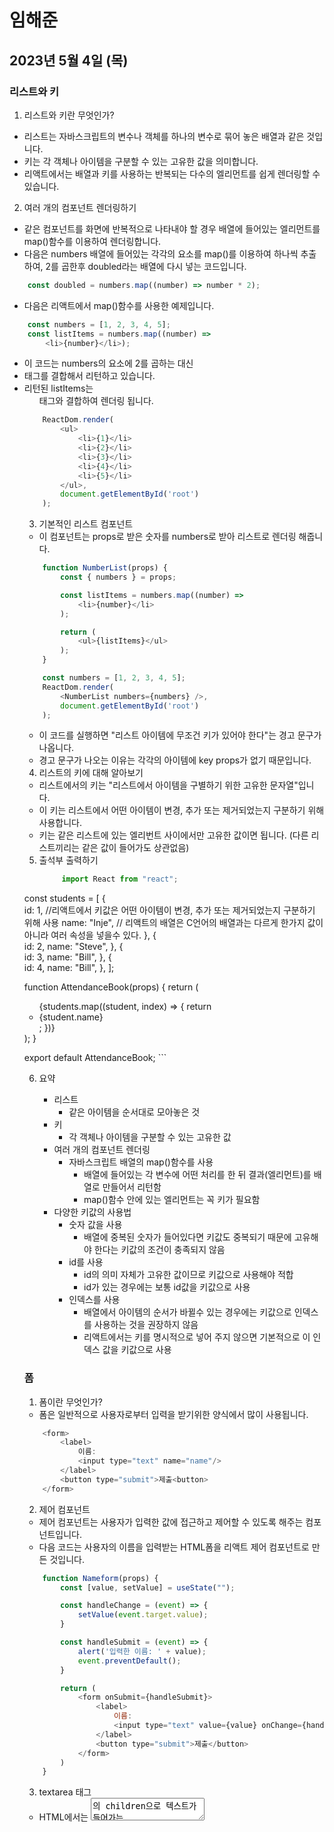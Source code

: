 <h1>임해준</h1>

<h2>2023년 5월 4일 (목)</h2>

<h3>리스트와 키</h3>

1. 리스트와 키란 무엇인가?

- 리스트는 자바스크립트의 변수나 객체를 하나의 변수로 묶어 놓은 배열과 같은 것입니다.
- 키는 각 객체나 아이템을 구분할 수 있는 고유한 값을 의미합니다.
- 리액트에서는 배열과 키를 사용하는 반복되는 다수의 엘리먼트를 쉽게 렌더링할 수 있습니다.

2. 여러 개의 컴포넌트 렌더링하기

- 같은 컴포넌트를 화면에 반복적으로 나타내야 할 경우 배열에 들어있는 엘리먼트를 map()함수를 이용하여 렌더링합니다.
- 다음은 numbers 배열에 들어있는 각각의 요소를 map()를 이용하여 하나씩 추출하여, 2를 곱한후 doubled라는 배열에 다시 넣는 코드입니다.  

```js
    const doubled = numbers.map((number) => number * 2);
```

- 다음은 리액트에서 map()함수를 사용한 예제입니다.

```js
    const numbers = [1, 2, 3, 4, 5];
    const listItems = numbers.map((number) =>   
        <li>{number}</li>);
```

- 이 코드는 numbers의 요소에 2를 곱하는 대신 <li>태그를 결합해서 리턴하고 있습니다.
- 리턴된 listItems는 <ul>태그와 결합하여 렌더링 됩니다.
```js
    ReactDom.render(
        <ul>
            <li>{1}</li>
            <li>{2}</li>
            <li>{3}</li>
            <li>{4}</li>
            <li>{5}</li>
        </ul>,
        document.getElementById('root')
    );
```

3. 기본적인 리스트 컴포넌트
- 이 컴포넌트는 props로 받은 숫자를 numbers로 받아 리스트로 렌더링 해줍니다.
```js
    function NumberList(props) {
        const { numbers } = props;

        const listItems = numbers.map((number) =>
            <li>{number}</li>
        );

        return (
            <ul>{listItems}</ul>
        );
    }

    const numbers = [1, 2, 3, 4, 5];
    ReactDom.render(
        <NumberList numbers={numbers} />,
        document.getElementById('root')
    );
```
- 이 코드를 실행하면 "리스트 아이템에 무조건 키가 있어야 한다"는 경고 문구가 나옵니다.
- 경고 문구가 나오는 이유는 각각의 아이템에 key props가 없기 때문입니다.

4. 리스트의 키에 대해 알아보기
- 리스트에서의 키는 "리스트에서 아이템을 구별하기 위한 고유한 문자열"입니다.
- 이 키는 리스트에서 어떤 아이템이 변경, 추가 또는 제거되었는지 구분하기 위해 사용합니다.
- 키는 같은 리스트에 있는 엘리번트 사이에서만 고유한 값이면 됩니다. (다른 리스트끼리는 같은 값이 들어가도 상관없음)

5. 출석부 출력하기
    ```js
         import React from "react";

const students = [
    {   
        id: 1,  //리액트에서 키값은 어떤 아이템이 변경, 추가 또는 제거되었는지 구분하기 위해 사용
        name: "Inje", // 리액트의 배열은 C언어의 배열과는 다르게 
                         한가지 값이 아니라 여러 속성을 넣을수  있다.
    },
    {   
        id: 2,
        name: "Steve",
    },
    {   
        id: 3,
        name: "Bill",
    },
    {   
        id: 4,
        name: "Bill",
    },
];

function AttendanceBook(props) {
    return (
        <ul>
            {students.map((student, index) => {
                return <li key={student.id}>{student.name}</li>;
            })}
        </ul>
    );
}

export default AttendanceBook;
    ```

6. 요약

    - 리스트
        - 같은 아이템을 순서대로 모아놓은 것
    - 키
        - 각 객체나 아이템을 구분할 수 있는 고유한 값
    - 여러 개의 컴포넌트 렌더링
        - 자바스크립트 배열의 map()함수를 사용
            - 배열에 들어있는 각 변수에 어떤 처리를 한 뒤 결과(엘리먼트)를 배열로 만들어서 리턴함
            - map()함수 안에 있는 엘리먼트는 꼭 키가 필요함
    - 다양한 키값의 사용법
        - 숫자 값을 사용
            - 배열에 중복된 숫자가 들어있다면 키값도 중복되기 때문에 고유해야 한다는 키값의 조건이 충족되지 않음
        - id를 사용
            - id의 의미 자체가 고유한 값이므로 키값으로 사용해야 적합
            - id가 있는 경우에는 보통 id값을 키값으로 사용
        - 인덱스를 사용
            - 배열에서 아이템의 순서가 바뀔수 있는 경우에는 키값으로 인덱스를 사용하는 것을 권장하지 않음
            - 리액트에서는 키를 명시적으로 넣어 주지 않으면 기본적으로 이 인덱스 값을 키값으로 사용

<h3>폼</h3>

1. 폼이란 무엇인가?
- 폼은 일반적으로 사용자로부터 입력을 받기위한 양식에서 많이 사용됩니다.

```js
    <form>
        <label>
            이름:
            <input type="text" name="name"/>       
        </label>
        <button type="submit">제출<button>
    </form>
```

2. 제어 컴포넌트
- 제어 컴포넌트는 사용자가 입력한 값에 접근하고 제어할 수 있도록 해주는 컴포넌트입니다.  
- 다음 코드는 사용자의 이름을 입력받는 HTML폼을 리액트 제어 컴포넌트로 만든 것입니다.  

```js
    function Nameform(props) {
        const [value, setValue] = useState("");

        const handleChange = (event) => {
            setValue(event.target.value);
        }

        const handleSubmit = (event) => {
            alert('입력한 이름: ' + value);
            event.preventDefault();
        }

        return (
            <form onSubmit={handleSubmit}>
                <label>
                    이름:
                    <input type="text" value={value} onChange={handleChange} />
                </label>
                <button type="submit">제출</button>
            </form>
        )
    }
```
3. textarea 태그
- HTML에서는 <textarea>의 children으로 텍스트가 들어가는 형태입니다.  
```html
    <textarea>
        안녕하세요, 여기에 이렇게 텍스트가 들어가게 됩니다.
    </textarea>
```

- 리액트에서는 state를 통해 태그의 value라는 attribute를 변경하여 텍스트를 표시합니다.  

```js
    function RequestForm(props) {
        const [value, setValue] = useState('요청사항을 입력하세요.');
    }
```

4. 요약
    - 제어 컴포넌트
        - 사용자가 입력한 값에 접근하고 제어할 수 있게 해주는 컴포넌트
        - 값의 리액트의 통제를 받는 입력 폼 엘리먼트
    - <input type="text> 태그
        - 한 줄로 텍스트를 입력받기 위한 HTML 태그
        - 리액트에서는 value라는 attribute로 입력된 값을 관리
    - <textarea> 태그
        - 여러 줄에 걸쳐서 텍스트를 입력받기 위한 HTML태그
        - 리액트에서는 value라는 attribute로 입력된 값을 관리
    - <select> 태그
        - 드롭다운 목록을 보여주기 위한 HTML 태그
        - 여러 가지 옵션 중에서 하나 또는 여러 개를 선택할 수 있는 기능을 제공
        - 리액트에서는 value라는 attribute로 선택된 옵션의 값을 관리
    - <input type="file"> 태그
        - 디바이스의 저장 장치로부터 사용자가 하나 또는 여러 개의 파일을 선택할 수 있게 해주는 HTML 태그
        - 서버로 파일을 업로드하거나 자바스크립트의 File API를 사용해서 파일을 다룰 때 사용
        - 읽기 전용이기 때문에 리액트에서는 비제어 컴포넌트가 됨
    - 여러 개의 입력 다루기
        - 컴포넌트에 여러 개의 state를 선언하여 각각의 입력에 대해 사용하면 됨
    - Input Null Value
        - value prop은 넣되 자유롭게 입력할 수 있게 만들고 싶을 경우, 값에 underfined 또는 null을 넣으면 됨

<h3>State 끌어올리기</h3>

1. Shared State
- 어떤 컴포넌트의 state에 있는 데이터를 여러 개의 하위 컴포넌트에서 공통적으로 사용하는 경우

2. 하위 컴포넌트에서 State 공유하기
- 하위 컴포넌트의 state를 공통된 부모 컴포넌트롤 올려서 shared state를 적용해야 합니다. state를 상위 컴포넌트로 올린다는 것을 State 끌어올리기(Lifting State Up)라고 표현합니다.

<h2>2023년 4월 27일 (목)</h2>

<h3>이벤트 핸들러</h3>

1. 이벤트 처리하기

- DOM에서 클릭 이벤트를 처리하는 예제 코드.

```js
    <button onclick="activate()">
        Activate
    </button>
```

- React에서 클릭 이벤트 처리하는 예제 코드

```js
    <button onClick={activate}>
        Activate
    </button>
```
- 둘의 차이점은
    1. 이벤트 이름이 onclick에서 onClick으로 변경.(Camel case)
    2. 전달하려는 함수는 문자열에서 함수 그대로 전달.

- 이벤트가 발생했을 때 해당 이벤트를 처리하는 함수를 "이벤트 핸들러(Event Handler)" 라고 합니다. 또는 이벤트가 발생하는 것을 계속 듣고 있다는 의미로 "이벤트 리스너(Event Listener)"라고 부르기도 합니다.

2. Arguments 전달하기

- 함수를 정의할 때는 파라미터(Parameter) 혹은 매개변수, 함수를 사용할 때는 아귀먼트(Argument) 혹은 인수라고 부릅니다.  
- 이벤트 핸들러에 매개변수를 전달해야 하는 경우도 많습니다.

```js
    <button onClick={(event) => this.deleteItem(id, event)}>삭제하기</button>
    <button onClick={this.deleteItem.bind(this.id)}>삭제하기</button>
```

- 위의 코드는 모두 동일한 역할을 하지만 하나는 화살표 함수를, 다른 하나는 bind를 사용했습니다.  
- event라는 매개변수는 리액트의 이벤트 객체를 의미합니다.  
- 두 방법 모두 첫 번째 매개변수는 id이고 두 번째 매개변수로 event가 전달됩니다.  
- 첫 번째 코드는 명시적으로 event를 매개변수로 넣어 주었고, 두 번째 코드는 id 이후 두 번째 매개변수로 event가 자동 전달됩니다. (이 방법은 클래스형에서 사용하는 방법입니다.)  
- 함수형 컴포넌트에서 이벤트 핸들러에 매개변수를 전달할 때는 아래 코드와 같이 합니다.  

```js
    function MyButton(props) {
        const handleDelete = (id, event) => {
            console.log(id, event.target);
        };

        return(
            <button onClick={(event) => handleDelete(1, event)}>삭제하기</button>
        );
    }
```

<b>요약</b>  

- 이벤트린?
    - 사용자가 버튼을 클릭하는 등의 사건을 의미

- 이벤트 처리하기
    - DOM의 이벤트
        - 이벤트의 이름을 모두 소문자로 표기
        - 이벤트를 처리할 함수를 문자열로 전달
    - 리액트의 이벤트
        - 이벤트의 이름을 카멜 표기법으로 표기
        - 이벤트를 처리할 함수를 그대로 전달
    - 이벤트 핸들러
        - 이벤트가 발생했을 때 해당 이벤트를 처리하는 함수
        - 이벤트 리스너라고 부르기도 함
        - 클래스 컴포넌트
            - 클래스의 함수로 정의하고 생성자에서 바인딩해서 사용
            - 클래스 빌드 문법도 사용가능
        - 함수 컴포넌트
            - 함수 안에 함수로 정의하거나 arrow function을 사용해서 정의
- Arguments 전달하기
    - Argument란?
        - 함수에 전달할 데이터
        - 파라미터 또는 매개변수라고 부르기도 함
    - 클래스 컴포넌트
        - arrow function(화살표 함수)를 사용하거나 Function.prototype.bind를 사용해서 전달  
    - 함수 컴포넌트
        - 이벤트 핸들러 호출 시 원하는 순서대로 매개변수를 넣어서 사용  

<h3>조건부 렌더링</h3>  

1. 조건부 렌더링이란?
    - 여기서 조건이란 우리가 알고 있는 조건문의 조건입니다.
    ```js
        function Greeting(props) {
            const IsLoggedIn = props.isLoggedIn;
            if (isLoggedIn) {
                return <UserGreeting />;
            }
            return <GuestGreeting />;
        }
    ```

    - props로 전달 받은 isLoggedIn이 true이면 <UserGreeting />을, false면 <GuestGreeting />을 return합니다.  
    - 이와 같은 렌더링을 조건부 렌더링이라고 합니다.  

2. 엘리먼트 변수  
    - 렌더링해야 될 컴포넌트를 변수처럼 사용하는 방법이 엘리먼트 변수입니다.  
    - 272페이지 코드처럼 state에 따라 button 변수에 컴포넌트의 객체를 저장하여 return문에서 사용하고 있습니다.  
        ```js
            let button;
            if (isLoggedIn) {
                button = <LogoutButton onClick={handleLogoutClick} />;
            } else {
                button = <LogInButton onClick={handleLogInClick} />;
            }

            return (
                <div>
                    <Greeting IsLoggedIn={isLoggedIn} />
                    {button}
                </div>
            )
        ```  

3. 인라인 조건  

- 필요한 곳에 조건문을 직접 넣어 사용하는 방법입니다.   

    1. 인라인 if
        - if문을 직접 사용하지 않고, 동일한 효과를 내기위해 && 논리 연산자를 사용합니다.  
        - &&는 and 연산자로 모든 조건이 참일때만 참이 됩니다.  
        - 첫 번째 조건이 거짓이면 두 번째 조건은 판단할 필요가 없습니다. 단축평가  

        ```js
            true && expression -> expression
            false && expression -> false

        {unreadMessages.length > 0 &&
            <h2>
                현재 {unreadMessages.length}개의 읽지 않은 메시지가 있습니다.
            </h2>
        }
        ```
        - 판단만 하지 않는 것이고 결과 값은 그대로 리턴됩니다.  
    2. 인라인 if-else
        - 삼항 연산자를 사용합니다. (조건문 ? 참일 경우 : 거짓일 경우)  
        - 문자열이나 엘리먼트를 넣어서 사용할 수도 있습니다.

    ```js
        function UserStatus(props) {
            return (
                <div>
                    이 사용자는 현재 <b>{props.isLoggedIn ? '로그인' : '로그인하지 않은'}</b> 상태입니다.  
                </div>
            )
        }
                <div>
                    <Greeting isLoggedIn={isLoggedIn} />  
                    {isLoggedIn
                        ? <LogoutButton onClick={handleLogoutClick} />
                        : <LoginButton onClick={handleLoginClick} />
                     }
                </div>
    ```    

4. 컴포넌트 렌더링 막기
    - 컴포넌트를 렌더링하고 싶지 않을 때에는 null을 리턴합니다.

    ```js
        function WarningBanner(props) {
            if (!props.warning) {
                return null;
            }

            return (
                <div>경고!</div>
            );
        }
    ```
6. 마치며

<b> 요약 </b>  

- 조건부 렌더링
    - 조건에 따라 렌더링의 결과가 달라지도록 하는 것
- 엘리먼트 변수
    - 리액트 엘리먼트를 변수처럼 저장해서 사용하는 방법
- 인라인 조건
    - 조건문을 코드 안에 집어넣는 것
    - 인라인 If
        - If문을 필요한 곳에 직접 집어넣어서 사용하는 방법  
        - 논리 연산자 &&를 사용 (AND 연산)  
        - 앞에 나오는 조건문이 true일 경우에만 뒤에 나오는 엘리먼트를 렌더링
    - 인라인 If-Else
        - If-Else문을 핑요한 곳에 직접 집어 넣어서 사용하는 방법
        - 삼항 연산자 ?를 사용
        - 앞에 나오는 조건문이 true면 첫 번째 항목을 리턴, false면 두 번째 항목을 리턴
        - 조건에 따라 각기 다른 엘리먼트를 렌더링하고 싶을 때 사용
    - 컴포넌트 렌더링 막기
        - 리액트에서는 null을 리턴하면 렌더링되지 않음
        - 특정 컴포넌트를 렌더링하고 싶지 않을 경우 null을 리턴하면 됨

<h2>2023년 4월 13일 (목)</h2>  

<h3>요약</h3>

1. State  
    - State란?  
        - 리액트 컴포넌트의 변경 가능한 데이터  
        - 컴포넌트를 개발하는 개발자가 직접 정의해서 사용
        - state가 변경될 경우 컴포넌트가 재렌더링됨
        - 렌더링이나 데이터 흐름에 사용되는 값만 state에 포함시켜야 함

    - State의 특징
        - 자바스크립트 객체 형태로 존재  
        - 직접적인 변경이 불가능 함  
        - 클래스 컴포넌트  
            - 생성자에서 모든 state를 한 번에 정리  
            - state를 변경하고자 할 때에는 꼭 setState()함수를 사용해야 함  
        - 함수 컴포넌트  
            - useState()훅을 사용하여 각각의 state를 정의  
            - 각 state별로 주어지는 set함수를 사용하여 state 값을 변경  

<h3>훅</h3>

1. 훅이란 무엇인가?

- <U>클래스형 컴포넌트</U>에서는 생성자(constructor)에서 state를 정의하고, setState()함수를 통해 state를 업데이트합니다.  
- <U>예전에 사용하던 함수형 컴포넌트</U>는 별도로 state를 정의하거나, 컴포넌트의 생명주기에 맞춰서 어떤 코드가 실행되도록 할 수 없었습니다.  
- 함수형 컴포넌트에서도 state나 생명주기 함수의 기능을 사용하게 해주기 위해 추가된 기능이 바로 <U>훅(Hook)</U>입니다.  
- 함수형 컴포넌트도 훅을 사용하여 클래스형 컴포넌트의 기능을 모두 <U>동일하게 구현</U>할 수 있게 되었습니다.  
- Hook이란 <U>state와 생명주기 기능에 갈고리를 걸어 원하는 시점에 정해진 함수를 실행되도록 만든 함수</U>를 의미합니다.  
- 훅의 이름은 모두 <U>'use'</U>로 시작합니다.
- 사용자 정의 훅(custom hook)을 만들 수 있으며, 이 경우에 이름은 자유롭게 할 수 있으나 'use'로 시작해야만 훅으로 인식한다.   
 
2. useState
- useState는 함수형 컴포넌트에서 state를 사용하기 위한 Hook입니다.
- 다음 예제는 버튼을 클릭할 때마다 카운트가 증가하는 함수형 컴포넌트입니다.
- 하지만 증가는 시킬 수 있지만 증가할 때마다 재렌더링은 일어나지 않습니다.
- 이럴 때 state를 사용해야 하지만 함수형에는 없기 때문에 useState()를 사용합니다.

```js
import React, { useState } from "react";

function Counter(props) {
    const [count, setCount] = useState(0);

    return(
        <div>
            <p>총 {count}번 클릭했습니다.</p>
            <button onClick={() => count++}>
                클릭
            </button>
        </div>
    );
}
```

- useState() 함수의 사용법은 다음과 같습니다.
```js
    const [변수명, set함수명] = useState(초깃값);
```
- 첫번째 항목은 state의 이름(변수명)이고,
- 두번째 항목은 state의 set함수입니다. 즉 state를 업데이트 하는 함수입니다.
- 함수를 호출할 때 state의 초기값을 설정합니다.
- 함수의 리턴 값은 배열의 형태입니다.

```js
import React, { useState } from "react";

function Counter(props) {
    const [count, setCount] = useState(0);

    return(
        <div>
            <p>총 {count}번 클릭했습니다.</p>
            <button onClick={() => setCount(count + 1)}>
                클릭
            </button>
        </div>
    );
}
```

3. useEffect

- useState와 함께 가장 많이 사용하는 Hook입니다.
- 이 함수는 <U>사이드 이펙트</U>를 수행하기 위한 것입니다.  
- 영어로 side effect는 부작용을 의미합니다. 일반적으로 프로그래밍에서 사이드 이펙트는 '개발자가 의도하지 않은 코드가 실행되면서 버그가 발생하는 것'을 말합니다.  
- 하지만 리액트에서는 효과 또는 영향을 뜻하는 effect의 의미에 가깝습니다.
- 예를 들면 서버에서 데이터를 받아오거나 수동으로 DOM을 변경하는 등의 작업을 의미합니다.  
- 이 작업을 이펙트라고 부르는 이유는 이 작업들이 다른 컴포넌트에 영향을 미칠 수 있으며, <U>렌더링 중에는 작업이 완료될 수 없기 때문</U>입니다. 렌더링이 끝난 이후에 실행되어야 하는 작업들입니다.  
- <U>클래스 컴포넌트의 생명주기 함수와 같은 기능을 하나로 통합한 기능을 제공</U>합니다.  
- 저자는 useEffect가 side effect가 아니라 effect에 가깝다고 설명하고 있지만, 이것은 부작용의 의미를 잘못 해석해서 생긴 오해이다. 부작용의 부를 不로 생각했기 때문입니다.  
- Side effect는 不作用으로 '원래의 용도 혹은 목적의 효과 외에, 부수적으로 다른 효과가 있는 것'을 뜻하는 것입니다.

- 결국 sideEffect는 렌더링 외에 실행해야 하는 부수적인 코드를 말합니다.
- 예를 들면 네트워크 리퀘스트, DOM 수동 조작, 로깅 등은 정리(clean-up)가 필요 없는 경우들입니다.

- useEffect()함수는 다음과 같이 사용합니다.
- 첫 번째 파라미터는 <U>이펙트 함수</U>가 들어가고, 두번째 파라미터로는 <U>의존성 배열</U>이 들어갑니다.
```js
    useEffect(이펙트 함수, 의존성 배열); //배열을 빈칸으로라도 선언은 해줘야 한다.  
```
- 의존성 배열은 이펙트가 의존하고 있는 배열로, <U>배열 안에 있는 변수 중에 하나라도 값이 변경되었을 때 이펙트 함수</U>가 실행됩니다.
- 이펙트 함수는 <U>처음 컴포넌트가 렌더링 된 이후</U>, 그리고 <U>재 렌더링 이후</U>에 실행됩니다.
- 만약 이펙트 함수가 <U>마운트와 언마운트 될 때만 한 번씩 실행</U>되게 하고 싶으면 <U>빈 배열</U>을 넣으면 됩니다. 이 경우 props나 state에 있는 어떤 값에도 의존하지 않기 때문에 여러 번 실행되지 않습니다.
- 의존성 <U>배열을 생략</U>하는 경우는 <U>업데이트될 때마다 호출</U>됩니다.  

```js
import React, { useState, useEffect } from "react";

function Counter(props) {
    const [count, setCount] = useState(0);

    // componentDidMount, componentDidUpdate와 비슷하게 작동합니다.
    useEffect(() => {
        // 브라우저 API를 사용해서 document의 title을 업데이트 합니다.
        document.title = `총 ${count}번 클릭했습니다.`;
    });

    return (
        <div>
            <p>총 {count}번 클릭했습니다.</p>
            <button onClick={() = > setCount(count + 1)}>
                클릭
            <button>
        </div>
    );
}
```
- 정리하면 다음과 같습니다.

```js
useEffect(() => {
    // 컴포넌트가 마운트 된 이후,
    // 의존성 배열에 있는 변수들 중 하나라도 값이 변경되었을 때 실행됨
    // 의존성 배열에 빈 배열([])을 넣으면 마운트와 언마운트시에 단 한 번씩만 실행됨
    // 의존성 배열 생략 시 컴포넌트 업데이트 시마다 실행됨
    ∙∙∙

    return () => {
        // 컴포넌트가 마운트 해제되기 전에 실행됨
        ∙∙∙
    }
}, [의존성 변수1, 의존성 변수2, ...]);
```

4. useMemo  

- useMemo() 훅은 Memoizde value를 리턴하는 훅입니다.
- 이전 계산값을 갖고 있기 띠문에 연산량이 많은 작업의 반복을 피할 수 있습니다.
- 이 훅은 렌더링이 일어나는 동안 실행됩니다.
- 따라서 렌더링이 일어나는 동안 실행돼서는 안될 작업을 넣으면 안됩니다.
- 예를 들면 useEffect 사이드 이펙트 같은 것입니다.
- <U>메모이제이션(memoization)</U>은 컴퓨터 프로그램이 동일한 계산을 반복해야 할 때, <U>이전에 계산한 값을 메모리에 저장함으로써 동일한 계산의 반복수행을 제거하여 프로그램 실행 속도를 빠르게 하는 기술</U>이다. 동적 계획법의 핵심이 되는 기술이다.
```js
    const memoizedValue = useMemo(
        () => {
            // 연산량이 높은 작업을 수행하여 결과를 반환
            return computeExpensiveValue(의존성 변수1, 의존성 변수2);
        }
        [의존성 변수1, 의존성 변수2]
    );
```

- 의존성 배열을 넣지 않을 경우, 렌더링이 일어날 때마다 매번 함수가 실행됩니다.
- 의존성 배열을 넣지 않는 것은 의미가 없습니다.
- 만약 빈 배열을 넣게 되면 컴포넌트 마운트 시에만 함수가 실행됩니다.
```js
    const memoizedValue = useMemo(
        () => computeExpensiveValue(a, b)
    );
```

5. useCallback

- useCallback() 혹은 useMemo()와 유사한 역할을 합니다.
- 차이점은 값이 아닌 함수를 반환한다는 점입니다.
- 의존성 배열을 파라미터로 받는 것은 useMemo와 동일 합니다.
- 파라미터로 받은 함수를 콜백이라고 부릅니다.
- useMemo와 마찬가지로 의존성 배열 중 하나라도 변경되면 콜백함수를 반홥합니다.

```js
    const memoizedCallback = useCallback(
        () => {
            doSomething(의존성 변수1, 의존성 변수2);
        },
        [의존성 변수1, 의존성 변수2]
    );
```

6. useRef

- useRef() 혹은 레퍼런스를 사용하기 위한 훅입니다.
- <U>레퍼런스란 특정 컴포넌트에 접근할 수 있는 객체를 의미</U>합니다.
- useRef() 혹은 바로 이 레퍼런스 객체를 반환합니다.
```js
    const refContainer = useRef(초깃값);
```
- 레퍼런스 객체에는 .current라는 속성이 있는데, 이것은 현재 참조하고 있는 엘리먼트를 의미합니다.
- 이렇게 반환된 레퍼런스 객체는 컴포넌트의 라이프타임 전체에 걸쳐서 유지됩니다.
- 즉, 컴포넌트가 마운트 해제 전까지는 계속 유지된다는 의미입니다.

7. 훅의 규칙

- 첫 번째 규칙은 무조건 <U>최상의 레벨에서만 호출해야 한다</U>는 것입니다. 여기서 최상위는 컴포넌트의 최상위 레벨을 의미합니다.
- 따라서 반복문이나 조건문 또는 중첩된 함수들 안에서 훅을 호출하면 안 됩니다.
- 이 규칙에 따라서 훅은 컴포넌트가 렌더링 될 때마다 같은 순서로 호출되어야 합니다.
- 두 번째 규칙은 <U>리액트 함수형 컴포넌트에서만 훅은 호출</U>해야 한다는 것입니다.
- 따라서 일반 자바스크립트 함수에서 훅을 호출하면 안 됩니다.
- 훅은 리액트 함수형 컴포넌트 혹은 직접 만든 커스텀 훅에서만 호출할 수 있습니다. (클래스형 컴포넌트에서는 사용불가)

8. 나만의 훅 만들기

- 필요 하다면 직접 훅을 만들어 쓸 수도 있습니다. 이것을 커스텀 훅이라고 합니다.

    1. 커스텀 훅을 만들어야 하는 상황
    - 예제 UserStatus 컴포넌트는 isOnline이라는 state에 따라서 사용자의 상태가 온라인인지 아닌지를 텍스트로 보여주는 컴포넌트입니다.

    ```js
    import React, { useState, useEffect } from "react";

    function UserStatus(props) {
        const [isOnline, setIsOnline] = useState(null);

        useEffect(() => {
            function handleStatusChange(status) {
                setIsOnline(status.isOnline);
            }

            ServerAPI.subscribeUserStatus(props.user.id, handleStatusChange);
            return () => {
                ServerAPI.unsubscribeUserStatus(props.user.id, handleStatusChange);
            };
        });

        if (isOnline === null) {
            return '대기중...';
        }
        return isOnline ? '온라인' : '오프라인';
    }
    ```

    2. 커스텀 훅 추출하기

    - 두개의 자바스크립트 함수에서 하나의 로직을 공유하도록 하고 싶을 때 새로운 함수를 하나 만드는 방법을 사용합니다.  
    - 리액트 컴포넌트와 훅은 모두 함수이기 때문에 동일한 방법을 사용할 수 있습니다.  
    - 이름을 use로 시작하고, 내부에서 다른 훅을 호출하는 자바스크립트 함수를 만들면 됩니다.  
    - 아래 코드는 중복되는 로직을 useUserStatus()라는 커스텀 훅으로 추출해낸 것입니다.  

    ```js
    import React, { useState, useEffect } from "react";

    function useUserStatus(userId) {
        const [isOnline, setIsOnline] = useState(null);

        useEffect(() => {
            function handleStatusChange(status) {
                setIsOnline(status.isOnline);
            }

            ServerAPI.subscribeUserStatus(userId, handleStatusChange);
            return () => {
                ServerAPI.unsubscribeUserStatus(userId, handleStatusChange);
            };
        });

        return isOnline;
    }
    ```

    - 한가지 주의할 점은 일반 컴포넌트와 마찬가지로 <U> 다른 훅을 호출하는 것은 무조건 커스텀 훅의 최상위 레벨에서만 해야</U> 합니다.
    - 커스텀 훅은 일반 함수와 같다고 생각해도 됩니다.
    - 다만 이름은 use로 시작하도록 한다는 것만 다릅니다.


<h2>2023년 4월 6일 (목)</h2>  

5. 컴포넌트 추출

- Comment는 댓글 표시 컴포넌트입니다.  
- 내부에는 이미지, 이름 댓글과 작성일이 포함되어 있습니다.  
- 첫 번째로 이미지 부분을 Avatar 컴포넌트로 출력해 보겠습니다.  

```js
function Avatar(props) {
    return (
        <img className="avatar"
        src={props.user.avatarUrl}
        alt={props.user.name}
        />
    );
}
```  

- 두 번째로 사용자 정보 부분을 추출합니다.  
- 컴포넌트 이름은 UserInfo로 합니다. React 컴포넌트 이름은 Camel notatio을 사용합니다.  
- UserInfo 안에 Avatar 컴포넌트를 넣어서 완성시킵니다.  

```js
function UserInfo(props) {
    return (
        <div className="user-info">
            <Avatar user={props.user} />
            <div className="user-info-name">
                {props.user.name}
            </div>
        </div>
    );
}
```

- 추출 후 다시 결합한 UserInfo를 Comment 컴포넌트를 반영하면 다음과 같은 모습이 됩니다.  
- 처음에 비해서 가독성이 높아진 것을 확인할 수 있습니다.  

```js
function Comment(props){
    return (
        <div className="comment">
            <UserInfo user={props.author} />
            <div className="comment-text">
                {props.text}
            </div>
            <div className="comment-date">
                {formatDate(props.date)}
            </div>
        </div>
    );
}
```  

- 기본적으로는 한 컴포넌트에 하나의 기능을 수행하도록 설계하는 것이 바람직합니다.  

요약

- 리액트 컴포넌트
    - 컴포넌트 기반 구조
        - 작은 컴포넌트들이 모여서 하나의 컴포넌트를 구성하고 이러한 컴포넌트들이 모여서 전체 페이지를 구성
        - 개념적으로는 자바스크립트의 함수와 비슷함
            - 속성들을 입력으로 받아서 그에 맞는 리액트 엘리먼트를 생성하여 리턴함

- Props
    - Props의 개념  
        - 리액트 컴포넌트의 속성  
        - 컴포넌트에 전달할 다양한 정보를 담고 있는 자바스크립트 객체
    - Props의 특징
        - 읽기 전용
        - 리액트 컴포넌트의 props는 바꿀 수 없고, 같은 props가 들어오면 항상 같은 엘리먼트를 리턴해야 함
    - Props 사용법
        - JSX를 사용할 경우 컴포넌트에 키-값 쌍 형태로 넣어주면 됨
        - 문자열 이외에 정수, 변수, 그리고 다른 컴포넌트 등이 들어갈 경우에는 중괄호를 사용해서 감싸주어야 함
        - JSX를 사용하지 않는 경우에는 createElement() 함수의 두 번째 파리미터로 자바스크립트 객체를 넣어 주면 됨
        

<h3>State</h3>

1. State란?
- State는 리액트 컴포넌트의 상태를 의미합니다.
- 상태의 의미는 정상인지 비정상인지가 아니라 <U>컴포넌트의 데이터</U>를 의미합니다.
- 정확히는 컴포넌트의 <U>변경가능한 데이터</U>를 의미합니다.
- State가 변하면 다시 렌더링이 되기 때문에 렌더링과 관련된 값만 state에 포함시켜야 합니다.

2. state의 특징
- 리액트 만의 특별한 형태가 아닌 단지 <U>자바스크립트 객체</U>일 뿐입니다.
- 예의 LikeButton은 class 컴포넌트입니다.
- constructor는 생성자이고 그 안에 있는
- this.state가 현 컴포넌트의 state입니다.
```js
class LikeButton extends React.Component {
    constructor(props) {
        super(props);

        this.state = {
            liked: false
        };
    }
}
```

- 함수형에서는 useState()라는 함수를 사용합니다.  
- state는 변경은 가능하다고 했지만 직접 수정해서는 안됩니다.  
- state를 변경하고자 할 때는 <U>setState()함수를 사용<U>합니다.  

```js
// state를 직접 수정 (잘못된 사용법)
this. state = {
    name: 'Inje'
};

// setState 함수를 통한 수정 (정상적인 사용법)
this.setState({
    name: 'Inje'
});
```  

<h3>생명주기에 대해 알아보기</h3>

- 생명주기는 컴포넌트의 생성 시점, 사용 시점, 종료 시점을 나타내는 것입니다.
- constructor가 실행되면서 컴포넌트가 생성됩니다.
- 생성 직후 componentDidMount() 함수가 호출됩니다.
- 컴포넌트가 소멸하기 전까지 여러 번 랜더링 합니다.
- 렌더링은 props, setState(), forceUpdate()에 의해 상태가 변경되면 이루어집니다.
- 렌더링이 끝나면 componentDidUpdate() 함수가 호출됩니다.
- 마지막으로 컴포넌트가 언마운트 되면 componentWillUnmount() 함수가 호출됩니다.

<h2>2023년 3월 30일(목)</h2>

<h3>엘리멘트 렌더링</h3>

1. 엘리먼트의 정의  
- 엘리먼트는 리액트 앱을 구성하는 요소를 의미합니다.  
- 공식페이지에는 "엘리먼트는 리액트 앱의 가장 작은 빌딩 블록들"이라고 설명하고 있습니다.  
- 웹사이트의 경우는 DOM엘리먼트이며 HTML요소를 의미합니다.  

2. 엘리먼트의 생김새  
- 리액트 엘리먼트는 자바스크립트 객체의 형태로 존재합니다.
- 컴포넌트(Button 등), 속성(color 등) 및 내부의 모든 children을 포함하는 일반 JS객체입니다.  
- 이 객체는 마음대로 변경할 수 없는 불변성을 갖고 있습니다.  
- 리액트 엘리먼트의 예를 보면 type에 태그 대신 리액트 컴포넌트가 들어가 있는 것 외에는 차이가 없다는 것을 알 수 있습니다.  
- 역시 자바스크립트 객체입니다.  

3. 엘리먼트의 특징  
- 리액트 엘리먼트의 가장 큰 특징은 불변성입니다.  
  한 번 생성된 엘리먼트의 children이나 속성(attributes)을 바꿀 수 없습니다.
- 내용이 바뀌면 컴포넌트를 통해 새로운 엘리먼트를 생성하면 됩니다.  

<h3>컴포넌트에 대해 알아보기<h3>  

- 리액트는 컴포넌트 기반의 구조를 갖습니다.  
- 컴포넌트는 재사용이 가능하기 대문에 전체 코드의 양을 줄일 수 있어 개발 시간과 유지 보수 비용도 줄일 수 있습니다.  
- 컴포넌트는 자바스크립트 함수와 입력과 출력이 있다는 면에서는 유사합니다.  
- 입력과 출력은 입력은 Props가 담당하고, 출력은 리액트 엘리먼트의 형태로 출력됩니다.  
- 엘리먼트를 필요한 만큼 만들어 사용한다는 면에서는 객체 지향의 개념과 비슷합니다.

<h3>컴포넌트 만들기</h3>

1. 컴포넌트의 종류
- 리액트 초기 버전을 사용할 때는 클래스형 컴포넌트를 주로 사용했습니다.
- 이후 Hook이라는 개념이 나오면서 최근에는 함수형 컴포넌트를 주로 사용합니다.
- 예전에 작성된 코드나 문서들이 클래스형 컴포넌트를 사용하고 있다.
- 클래스형 컴포넌트와 컴포넌트의 주기에 대해서도 알고 있어야 합니다.

2. 컴포넌트 이름 짓기
- 이름은 항상 대문자로 시작합니다.
- 왜냐하면 리액트는 소문자로 시작하는 컴포넌트를 DOM태그로 인식하기 때문입니다.
- 컴포넌트 파일 이름과 컴포넌트 이름은 같게 합니다.

3. 컴포넌트의 렌더링
- 렌더링의 과정은 다음 코드와 같습니다.  

```
    function Welcome(props) {
        return <h1>안녕, {props.name}</h1>;      
    }  

    const element = <Welcome name="인제" />;
    ReactDom.render(
        element
        document.getElementById(`root`)
    );
```

<h3>Props에 대해 알아보기</h3>

1. Props의 특징  
- 읽기 전용입니다. 변경할 수 없다는 의미입니다.  
- 속성이 다른 엘리먼트를 생성하려면 새로운 props를 컴포넌트에 전달하면 됩니다.  
- 모든 리액트 컴포넌트는 그들의 props에 관해서는 Pure함수 같은 역할을 한다.  

2. Props 사용법
- JSX에서는 key-value쌍으로 props를 구성합니다.  

 ```  
    function App(props) {  
        return (  
            <Profile  
                name="소플"  
                introduction="안녕하세요,소플입니다."  
                viewCount={1500}  
            />  
        );  
    }  
 ```
- JSX에서는 중괄호를 사용하면 JS코드를 넣을 수 있다고 배웠습니다.  
- JSX를 사용하지 않는 경우 props의 전달 방법은 createElement()함수를 사용하는 것입니다.  

3. 컴포넌트 합성

- 컴포넌트 합성은 여러 개의 컴포넌트를 합쳐서 하나의 컴포넌트를 만드는 것입니다.
- 리액트에서는 컴포넌트 안에 또 다른 컴포넌트를 사용할 수 있기 때문에, 복잡한 화면을 여러 개의 컴포넌트로 나누어 구현할 수 있습니다.

4. 컴포넌트 추출  

- 복잡한 컴포넌트를 쪼개서 여러 개의 컴포넌트를 나눌 수도 있습니다.  
- 큰 컴포넌트에서 일부를 추출해서 새로운 컴포넌트를 만드는 것입니다.  
- 실무에서는 처음부터 1개의 컴포넌트에 하나의 기능만 사용하도록 설계하는 것이 좋습니다.  



<h2>2023년 3월 23일(목)</h2>
 
리액트 프로젝트 생성방법  
npx create-react-app “프로젝트 이름”  
cd “폴더 이름”  
npm start  

JSX는 JavaScript를 확장한 문법이다.  

1. JSX는 객체를 표현합니다.  
- Babel은 JSX를 React,createElement() 호출로 컴파일합니다.  
```
const element = (  
	<h1 className= “greeting”>  
		Hello, world!  
	</h1>  
);  
```
2. JSX의 역할  
- JSX는 내부적으로 XML/HTML코드로 변환합니다.  
- React가 createElement함수를 사용하여 자동으로 자바스크립트로 변환해 줍니다.  
- 만일 JS작업할 경우 직접 createElement함수를 사용해야 합니다.  
- JSX는 가독성을 높여 주는 역할을 합니다.  

3. JSX의 장점  
- 코드가 간결해 집니다.(가독성 향상)  
- Injection Attack이라 불리는 해킹 방법을 방어함으로써 보안에 강합니다.  

4. JSX 사용법
- 모든 자바스크립트 문법을 지원합니다.  
- 자바스크립트 문법에 XML과 HTML을 섞어서 사용합니다.  
- 아래 코드의 2번 라인처럼 섞어서 사용하는 것입니다.  
- 만일 html이나 xml에 자바스크립트 코드를 사용하고 싶으면 {}괄호를 사용합니다.  
- 만일 태그의 속성값을 넣고 싶을 때는 다음과 같이 합니다.  
    
    큰따옴표 사이에 문자열을 넣거나  
    ```javascript
    const element = <div tabIndex="0"></div>
    ```  

    중괄호 사이에 자바스크립트 코드를 넣으면 됨!  
    ```javascript
    const element = <img src={user.avatarUrl}></img>
    ```  

컴포넌트 선언의 첫글자는 대문자로만 해야한다.  


<h2>2023년 3월 16일(목)</h2>

README.md 작성요령

1. 파일이름은 대문자
2. 이름 : h1
3. 학습 내용(필수) : h2이하 사이즈 자유 사용
4. 작성 코드(선택)
5. 최근 내용이 위해 오도록 작성
6. 날짜 별 구분이 잘 가도록 작성  
---

### 1. 리액트의 정의
    1. 사용자 인터페이스를 만들기 위한 자바스크립트 라이브러리
    2. 다양한 자바스크립트 UI 프레임워크 : Stack Overflow trends
    3. 복잡한 사이트를 쉽고 빠르게 만들고, 관리하기 위해 만들어진 것이 리액트입니다.

### 2. 리액트의 장점
    1. 빠른 업데이트와 렌더링 속도
        1. 이 것을 가능하게 하는 것이 바로 Virtual DOM이다.
        2. DOM(Document Object Model)이란 XML, HTML 문서의 각 항목을 계층으로 표현하여 생성, 변형, 삭제할 수 있도록 돕는 인터페이스 입니다. 이 것은 W3C의 표준이다.
        3. Virtual DOM은 DOM 조작이 비효율적인 이유로 속도가 느리기 때문에 고안된 방법
        4. DOM은 동기식, Virtual DOM은 비동기식 방법으로 렌더링을 한다.
            비동기식은 전체 데이터에서 필요한 데이터만 렌더링하기 때문에 속도가 더 빠르다. 

    2. 컴포넌트 기반 구조
        1. 리액트의 모든 페이지는 컴포넌트로 구성됩니다.
        2. 하나의 컴포넌트는 다른 여러 개의 컴포넌트의 조합으로 구성될 수 있습니다. 
        3. 그래서 리액트로 개발을 하다 보면 레고 블록을 조립하는 것처럼 컴포넌트를 조합해서 웹사이트를 개발하게 된다.
        4. 재사용성이 뛰어나다. 

    3. 재사용성
        1. 반복적인 작업을 줄여주기 때문에 생산성을 높여 준다.
        2. 유지보수가 용이하다.
        3. 재사용이 가능하려면 해당 모듈의 의존성이 없어야 한다.

    4. 든든한 지원군
        메타(구 페이스북)에서 오픈소스 프로젝트로 관리하고 있어 계속 발전하고 있다.

    5. 활발한 지식 공유 & 커뮤니티

    6. 모바일 앱 개발가능
        리액트 네이티브라는 모바일 환경 UI프레임워크를 샤용하면 크로스 플랫폼(cross-platform) 모바일 앱을 개발할 수 있습니다.

### create-react-app  
    1. create-react-app은 local에 React를 개발하는데 필요한 모든 패키지를 설치하고 프로젝트를 생성해 줍니다.  
    2. Node.js를 설치했으면 npm은 함께 설치됩니다.  
    3. npx를 다음 명령어로 설치하고 버전을 확인합니다.  
    4. npx는 npm(Node Package Manager)5.2.0 버전부터 새로 추가된 도구입니다.  
    5. npx는 패키지를 임시 설치해서 "실행"하는 도구입니다.  

<h2>2023년 3월 9일(목)</h2> 

 config를 확인한다. 우선 순위는 Local>global>System순이며 Local 설정파일이 제일 높다.
    <p>설정 파일을 확인 : git config --system --list</p>
    <p>Global 설정 파일을 확인 : git config --global --list</p>
    <p>Local 설정 파일을 확인 : git config --local --list</p>
    <p>모든 설정을 확인 : git config --list</p>

<p>설정이 끝나면 새로 생성하는 저장소부터 적용된다.</p>
<p>기존의 것을 바꾸려면 다음 명령을 사용한다.</p>
    <p>$ git branch -m master main</p>

# h1 HTML
## h2 웹사이트의 뼈대를 구성하는 태그들
### h3 SPA(Single page Application)

-자바스크립트
    <p>1.E56 (ECMAScript6) - 표준 ECMA-262</p>
    <p>2.자바스크립트의 자료형</p>
        <p>var : 중복 선언 가능, 재할당 가능</p>
        <p>let : 중복 선언 불가능, 재할당 가능</p>
        <p>const : 중복 선언 불가능, 재할당 불가능</p>
